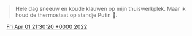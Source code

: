 > Hele dag sneeuw en koude klauwen op mijn thuiswerkplek\. Maar ik houd de thermostaat op standje Putin 🖕\.

<img src="../../media/tweet.ico" width="12" /> [Fri Apr 01 21:30:20 +0000 2022](https://twitter.com/DromerDenker/status/1510006674110783493)